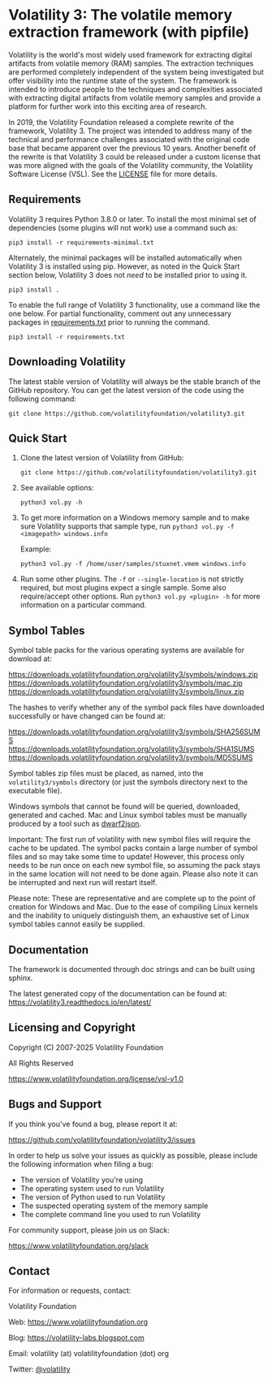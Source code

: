 # Volatility 3: The volatile memory extraction framework (with pipfile)

Volatility is the world's most widely used framework for extracting digital
artifacts from volatile memory (RAM) samples. The extraction techniques are
performed completely independent of the system being investigated but offer
visibility into the runtime state of the system. The framework is intended
to introduce people to the techniques and complexities associated with
extracting digital artifacts from volatile memory samples and provide a
platform for further work into this exciting area of research.

In 2019, the Volatility Foundation released a complete rewrite of the
framework, Volatility 3. The project was intended to address many of the
technical and performance challenges associated with the original
code base that became apparent over the previous 10 years. Another benefit
of the rewrite is that Volatility 3 could be released under a custom
license that was more aligned with the goals of the Volatility community,
the Volatility Software License (VSL). See the 
[LICENSE](https://www.volatilityfoundation.org/license/vsl-v1.0) file for 
more details.

## Requirements

Volatility 3 requires Python 3.8.0 or later. To install the most minimal set of dependencies (some plugins will not work) use a command such as:

```shell
pip3 install -r requirements-minimal.txt
```

Alternately, the minimal packages will be installed automatically when Volatility 3 is installed using pip. However, as noted in the Quick Start section below, Volatility 3 does not *need* to be installed prior to using it.

```shell
pip3 install .
```

To enable the full range of Volatility 3 functionality, use a command like the one below. For partial functionality, comment out any unnecessary packages in [requirements.txt](requirements.txt) prior to running the command.

```shell
pip3 install -r requirements.txt
```

## Downloading Volatility

The latest stable version of Volatility will always be the stable branch of the GitHub repository. You can get the latest version of the code using the following command:

```shell
git clone https://github.com/volatilityfoundation/volatility3.git
```

## Quick Start

1. Clone the latest version of Volatility from GitHub:

    ```shell
    git clone https://github.com/volatilityfoundation/volatility3.git
    ```

2. See available options:

    ```shell
    python3 vol.py -h
    ```

3. To get more information on a Windows memory sample and to make sure
Volatility supports that sample type, run
`python3 vol.py -f <imagepath> windows.info`

   Example:

    ```shell
    python3 vol.py -f /home/user/samples/stuxnet.vmem windows.info
    ```

4. Run some other plugins. The `-f` or `--single-location` is not strictly
required, but most plugins expect a single sample. Some also
require/accept other options.  Run `python3 vol.py <plugin> -h`
for more information on a particular command.

## Symbol Tables

Symbol table packs for the various operating systems are available for download at:

<https://downloads.volatilityfoundation.org/volatility3/symbols/windows.zip>  
<https://downloads.volatilityfoundation.org/volatility3/symbols/mac.zip>  
<https://downloads.volatilityfoundation.org/volatility3/symbols/linux.zip>  

The hashes to verify whether any of the symbol pack files have downloaded successfully or have changed can be found at:

<https://downloads.volatilityfoundation.org/volatility3/symbols/SHA256SUMS>  
<https://downloads.volatilityfoundation.org/volatility3/symbols/SHA1SUMS>  
<https://downloads.volatilityfoundation.org/volatility3/symbols/MD5SUMS>  

Symbol tables zip files must be placed, as named, into the `volatility3/symbols` directory (or just the symbols directory next to the executable file).

Windows symbols that cannot be found will be queried, downloaded, generated and cached.  Mac and Linux symbol tables must be manually produced by a tool such as [dwarf2json](https://github.com/volatilityfoundation/dwarf2json).

Important: The first run of volatility with new symbol files will require the cache to be updated.  The symbol packs contain a large number of symbol files and so may take some time to update!
However, this process only needs to be run once on each new symbol file, so assuming the pack stays in the same location will not need to be done again.  Please also note it can be interrupted and next run will restart itself.

Please note: These are representative and are complete up to the point of creation for Windows and Mac.  Due to the ease of compiling Linux kernels and the inability to uniquely distinguish them, an exhaustive set of Linux symbol tables cannot easily be supplied.

## Documentation

The framework is documented through doc strings and can be built using sphinx.

The latest generated copy of the documentation can be found at: <https://volatility3.readthedocs.io/en/latest/>

## Licensing and Copyright

Copyright (C) 2007-2025 Volatility Foundation

All Rights Reserved

<https://www.volatilityfoundation.org/license/vsl-v1.0>

## Bugs and Support

If you think you've found a bug, please report it at:

<https://github.com/volatilityfoundation/volatility3/issues>

In order to help us solve your issues as quickly as possible,
please include the following information when filing a bug:

- The version of Volatility you're using
- The operating system used to run Volatility
- The version of Python used to run Volatility
- The suspected operating system of the memory sample
- The complete command line you used to run Volatility

For community support, please join us on Slack:

<https://www.volatilityfoundation.org/slack>

## Contact

For information or requests, contact:

Volatility Foundation

Web: <https://www.volatilityfoundation.org>

Blog:     <https://volatility-labs.blogspot.com>

Email: volatility (at) volatilityfoundation (dot) org

Twitter: [@volatility](https://twitter.com/volatility)
